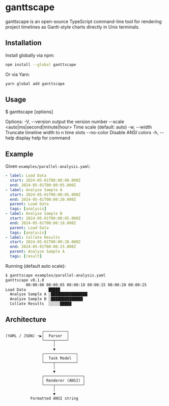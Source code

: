 # ganttscape

ganttscape is an open-source TypeScript command-line tool for rendering project timelines as Gantt-style charts directly in Unix terminals.

## Installation

Install globally via npm:

```bash
npm install --global ganttscape
```

Or via Yarn:

```bash
yarn global add ganttscape
```

## Usage

$ ganttscape [options] <file>

Options:
-V, --version output the version number
--scale <auto|ms|second|minute|hour> Time scale (default: auto)
-w, --width <n> Truncate timeline width to n time slots
--no-color Disable ANSI colors
-h, --help display help for command

## Example

Given `examples/parallel-analysis.yaml`:

```yaml
- label: Load Data
  start: 2024-05-01T00:00:00.000Z
  end: 2024-05-01T00:00:05.000Z
- label: Analyze Sample A
  start: 2024-05-01T00:00:05.000Z
  end: 2024-05-01T00:00:20.000Z
  parent: Load Data
  tags: [analysis]
- label: Analyze Sample B
  start: 2024-05-01T00:00:05.000Z
  end: 2024-05-01T00:00:18.000Z
  parent: Load Data
  tags: [analysis]
- label: Collate Results
  start: 2024-05-01T00:00:20.000Z
  end: 2024-05-01T00:00:25.000Z
  parent: Analyze Sample A
  tags: [result]
```

Running (default auto scale):

```bash
$ ganttscape examples/parallel-analysis.yaml
ganttscape v0.1.0
         00:00:00 00:00:05 00:00:10 00:00:15 00:00:20 00:00:25
Load Data          █████
  Analyze Sample A ░████████████████
  Analyze Sample B ░██████████████
  Collate Results  ░░░░░█████
```

## Architecture

```
                ┌──────────┐
(YAML / JSON) ─▶│  Parser  │
                └────┬─────┘
                     │
                     ▼
                ┌──────────────┐
                │  Task Model  │
                └────┬─────────┘
                     │
                     ▼
                ┌─────────────────┐
                │ Renderer (ANSI) │
                └────┬────────────┘
                     │
                     ▼
           Formatted ANSI string
```
